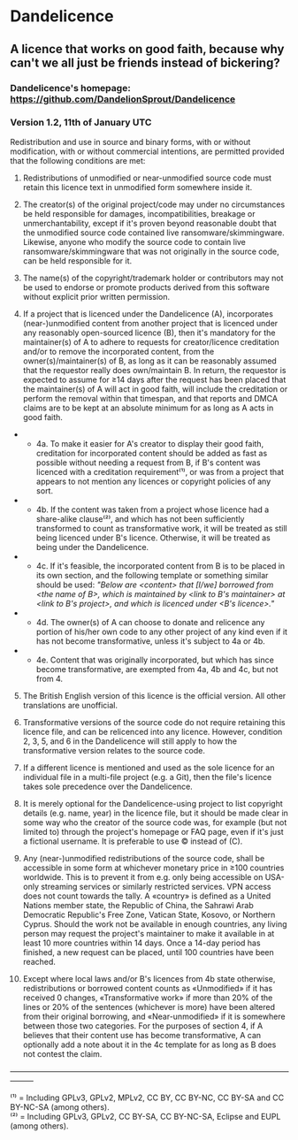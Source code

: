 # Dandelicence

## A licence that works on good faith, because why can't we all just be friends instead of bickering?

### Dandelicence's homepage: https://github.com/DandelionSprout/Dandelicence

### Version 1.2, 11th of January UTC

Redistribution and use in source and binary forms, with or without modification, with or without commercial intentions, are permitted provided that the following conditions are met:

1) Redistributions of unmodified or near-unmodified source code must retain this licence text in unmodified form somewhere inside it.

2) The creator(s) of the original project/code may under no circumstances be held responsible for damages, incompatibilities, breakage or unmerchantability, except if it's proven beyond reasonable doubt that the unmodified source code contained live ransomware/skimmingware. Likewise, anyone who modify the source code to contain live ransomware/skimmingware that was not originally in the source code, can be held responsible for it.

3) The name(s) of the copyright/trademark holder or contributors may not be used to endorse or promote products derived from this software without explicit prior written permission.

4) If a project that is licenced under the Dandelicence (A), incorporates (near-)unmodified content from another project that is licenced under any reasonably open-sourced licence (B), then it's mandatory for the maintainer(s) of A to adhere to requests for creator/licence creditation and/or to remove the incorporated content, from the owner(s)/maintainer(s) of B, as long as it can be reasonably assumed that the requestor really does own/maintain B. In return, the requestor is expected to assume for ≥14 days after the request has been placed that the maintainer(s) of A will act in good faith, will include the creditation or perform the removal within that timespan, and that reports and DMCA claims are to be kept at an absolute minimum for as long as A acts in good faith.

* * 4a. To make it easier for A's creator to display their good faith, creditation for incorporated content should be added as fast as possible without needing a request from B, if B's content was licenced with a creditation requirement⁽¹⁾, or was from a project that appears to not mention any licences or copyright policies of any sort.
* * 4b. If the content was taken from a project whose licence had a share-alike clause⁽²⁾, and which has not been sufficiently transformed to count as transformative work, it will be treated as still being licenced under B's licence. Otherwise, it will be treated as being under the Dandelicence.
* * 4c. If it's feasible, the incorporated content from B is to be placed in its own section, and the following template or something similar should be used: *"Below are \<content> that [I/we] borrowed from \<the name of B>, which is maintained by \<link to B's maintainer> at \<link to B's project>, and which is licenced under \<B's licence>."*
* * 4d. The owner(s) of A can choose to donate and relicence any portion of his/her own code to any other project of any kind even if it has not become transformative, unless it's subject to 4a or 4b.
* * 4e. Content that was originally incorporated, but which has since become transformative, are exempted from 4a, 4b and 4c, but not from 4.

5) The British English version of this licence is the official version. All other translations are unofficial.

6) Transformative versions of the source code do not require retaining this licence file, and can be relicenced into any licence. However, condition 2, 3, 5, and 6 in the Dandelicence will still apply to how the transformative version relates to the source code.

7) If a different licence is mentioned and used as the sole licence for an individual file in a multi-file project (e.g. a Git), then the file's licence takes sole precedence over the Dandelicence.

8) It is merely optional for the Dandelicence-using project to list copyright details (e.g. name, year) in the licence file, but it should be made clear in some way who the creator of the source code was, for example (but not limited to) through the project's homepage or FAQ page, even if it's just a fictional username. It is preferable to use © instead of (C).

9) Any (near-)unmodified redistributions of the source code, shall be accessible in some form at whichever monetary price in ≥100 countries worldwide. This is to prevent it from e.g. only being accessible on USA-only streaming services or similarly restricted services. VPN access does not count towards the tally. A «country» is defined as a United Nations member state, the Republic of China, the Sahrawi Arab Democratic Republic's Free Zone, Vatican State, Kosovo, or Northern Cyprus. Should the work not be available in enough countries, any living person may request the project's maintainer to make it available in at least 10 more countries within 14 days. Once a 14-day period has finished, a new request can be placed, until 100 countries have been reached.

10) Except where local laws and/or B's licences from 4b state otherwise, redistributions or borrowed content counts as «Unmodified» if it has received 0 changes, «Transformative work» if more than 20% of the lines or 20% of the sentences (whichever is more) have been altered from their original borrowing, and «Near-unmodified» if it is somewhere between those two categories. For the purposes of section 4, if A believes that their content use has become transformative, A can optionally add a note about it in the 4c template for as long as B does not contest the claim.

———————————————————————————————————————

⁽¹⁾ = Including GPLv3, GPLv2, MPLv2, CC BY, CC BY-NC, CC BY-SA and CC BY-NC-SA (among others).<br>
⁽²⁾ = Including GPLv3, GPLv2, CC BY-SA, CC BY-NC-SA, Eclipse and EUPL (among others).
